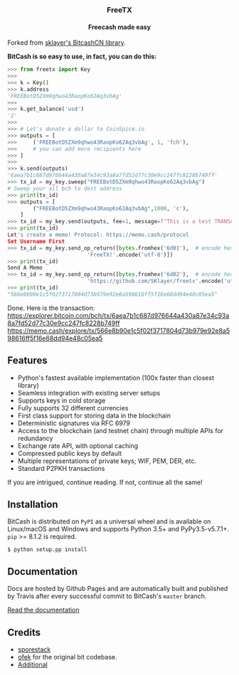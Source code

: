 <h3 align="center">FreeTX</h3>
<h4 align="center">Freecash made easy</h4>

Forked from [sklayer's BitcashCN library](https://github.com/sklayer/bitcashcn).

**BitCash is so easy to use, in fact, you can do this:**


```python
>>> from freetx import Key
>>>
>>> k = Key()
>>> k.address
'FREEBotD5ZXm9qhwo43RaopKo62Aq3vbAg'
>>>
>>> k.get_balance('usd')
'2'
>>>
>>> # Let's donate a dollar to CoinSpice.io
>>> outputs = [
>>>     ('FREEBotD5ZXm9qhwo43RaopKo62Aq3vbAg', 1, 'fch'),
>>>     # you can add more recipients here
>>> ]
>>>
>>> k.send(outputs)
'6aea7b1c687d976644a430a87e34c93a8a7fd52d77c30e9cc247fc8228b749ff'
>>> tx_id = my_key.sweep("FREEBotD5ZXm9qhwo43RaopKo62Aq3vbAg")
# Sweep your all bch to dest address
>>> print(tx_id)
>>> outputs = [
        ("FREEBotD5ZXm9qhwo43RaopKo62Aq3vbAg",1000, 'c'),
    ]
>>> tx_id = my_key.send(outputs, fee=1, message=f"This is a test TRANSACTION created by FREETX")
>>> print(tx_id)
Let's create a memo! Protocol: https://memo.cash/protocol
Set Username First
>>> tx_id = my_key.send_op_return([bytes.fromhex('6d01'),  # encode hex to bytes
                         'FreeTX!'.encode('utf-8')])
>>> print(tx_id)
Send A Memo
>>> tx_id = my_key.send_op_return([bytes.fromhex('6d02'),  # encode hex to bytes
                         'https://github.com/SKlayer/freetx'.encode('utf-8')])
>>> print(tx_id)
"566e8b90e1c5f02f3717804d73b979e92e8a598616ff5f16e68dd94e48c05ea5"

```

Done. Here is the transaction:
https://explorer.bitcoin.com/bch/tx/6aea7b1c687d976644a430a87e34c93a8a7fd52d77c30e9cc247fc8228b749ff
https://memo.cash/explore/tx/566e8b90e1c5f02f3717804d73b979e92e8a598616ff5f16e68dd94e48c05ea5

## Features

- Python's fastest available implementation (100x faster than closest library)
- Seamless integration with existing server setups
- Supports keys in cold storage
- Fully supports 32 different currencies
- First class support for storing data in the blockchain
- Deterministic signatures via RFC 6979
- Access to the blockchain (and testnet chain) through multiple APIs for redundancy
- Exchange rate API, with optional caching
- Compressed public keys by default
- Multiple representations of private keys; WIF, PEM, DER, etc.
- Standard P2PKH transactions

If you are intrigued, continue reading. If not, continue all the same!

## Installation

BitCash is distributed on `PyPI` as a universal wheel and is available on Linux/macOS
and Windows and supports Python 3.5+ and PyPy3.5-v5.7.1+. `pip` >= 8.1.2 is required.


```shell
$ python setup.pp install  
```

## Documentation

Docs are hosted by Github Pages and are automatically built and published
by Travis after every successful commit to BitCash's ``master`` branch.

[Read the documentation](https://.github.io//)

## Credits

- [sporestack](https://sporestack.github.io/bitcash/)
- [ofek](https://github.com/ofek/bit) for the original bit codebase.
- [Additional](AUTHORS.rst)
